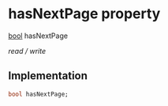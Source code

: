 


# hasNextPage property






[bool](https://api.dart.dev/stable/2.12.3/dart-core/bool-class.html) hasNextPage
  
_read / write_






## Implementation

```dart
bool hasNextPage;


```







